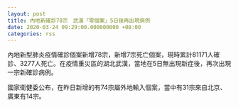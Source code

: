 ```yaml
---
layout: post
title: 內地新確診78宗　武漢「零個案」5日後再出現病例
date: 2020-03-24 09:29:00.000000000 +08:00
categories: rss
---
```


內地新型肺炎疫情確診個案新增78宗，新增7宗死亡個案，現時累計81171人確診、3277人死亡。在疫情重災區的湖北武漢，當地在5日無出現新症後，再次出現一宗新確診病例。

國家衛健委公布，在昨日新增的有74宗屬外地輸入個案，當中有31宗來自北京、廣東有14宗。
